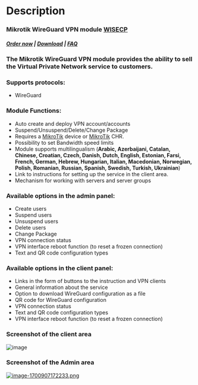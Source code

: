 # Description

### Mikrotik WireGuard VPN module **[WISECP](https://puqcloud.com/link.php?id=78)** 

##### [Order now](https://puqcloud.com/index.php?rp=/store/wisecp-module-mikrotik-wireguard-vpn) | [Download](https://download.puqcloud.com/WISECP/Product/PUQ_WISECP-Mikrotik-WireGuard-VPN/) | [FAQ](https://faq.puqcloud.com/)

### The Mikrotik WireGuard VPN module provides the ability to sell the Virtual Private Network service to customers.

### Supports protocols:

- WireGuard

### Module Functions:

- Auto create and deploy VPN account/accounts
- Suspend/Unsuspend/Delete/Change Package
- Requires a [MikroTik](https://mikrotik.com/) device or [MikroTik](https://mikrotik.com/) CHR.
- Possibility to set Bandwidth speed limits
- Module supports multilingualism (**Arabic, Azerbaijani, Catalan, Chinese, Croatian, Czech, Danish, Dutch, English, Estonian, Farsi, French, German, Hebrew, Hungarian, Italian, Macedonian, Norwegian, Polish, Romanian, Russian, Spanish, Swedish, Turkish, Ukrainian**)
- Link to instructions for setting up the service in the client area.
- Mechanism for working with servers and server groups

### Available options in the admin panel:

- Create users
- Suspend users
- Unsuspend users
- Delete users
- Change Package
- VPN connection status
- VPN interface reboot function (to reset a frozen connection)
- Text and QR code configuration types

### Available options in the client panel:

- Links in the form of buttons to the instruction and VPN clients
- General information about the service
- Option to download WireGuard configuration as a file
- QR code for WireGuard configuration
- VPN connection status
- Text and QR code configuration types
- VPN interface reboot function (to reset a frozen connection)

### Screenshot of the client area

![image](https://github.com/PUQ-sp-z-o-o/WISECP-Module-Mikrotik-WireGuard-VPN/assets/81689153/5e0cb3e3-5b51-476d-af85-2a2486c2960c)

### Screenshot of the Admin area

[![image-1700907172233.png](https://doc.puq.info/uploads/images/gallery/2023-11/scaled-1680-/image-1700907172233.png)](https://doc.puq.info/uploads/images/gallery/2023-11/image-1700907172233.png)
